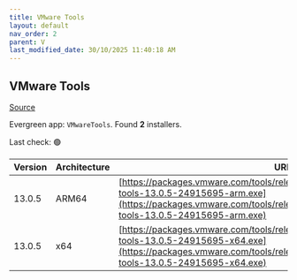 ```yaml
---
title: VMware Tools
layout: default
nav_order: 2
parent: V
last_modified_date: 30/10/2025 11:40:18 AM
---
```


## VMware Tools

[Source](https://docs.vmware.com/en/VMware-Tools/index.html)

Evergreen app: `VMwareTools`. Found **2** installers.

Last check: 🟢

| Version | Architecture | URI                                                                                                                                                                                                      |
| ------- | ------------ | -------------------------------------------------------------------------------------------------------------------------------------------------------------------------------------------------------- |
| 13.0.5  | ARM64        | [https://packages.vmware.com/tools/releases/13.0.5/windows/arm/VMware-tools-13.0.5-24915695-arm.exe](https://packages.vmware.com/tools/releases/13.0.5/windows/arm/VMware-tools-13.0.5-24915695-arm.exe) |
| 13.0.5  | x64          | [https://packages.vmware.com/tools/releases/13.0.5/windows/x64/VMware-tools-13.0.5-24915695-x64.exe](https://packages.vmware.com/tools/releases/13.0.5/windows/x64/VMware-tools-13.0.5-24915695-x64.exe) |
